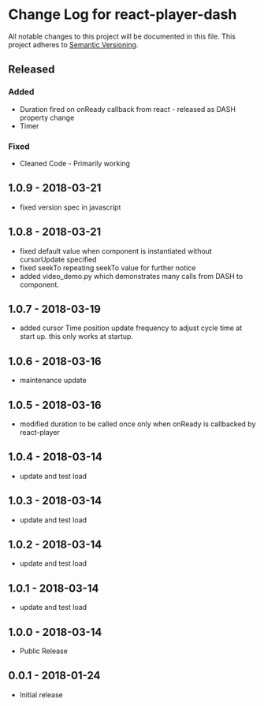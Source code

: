 # Change Log for react-player-dash
All notable changes to this project will be documented in this file.
This project adheres to [Semantic Versioning](http://semver.org/).

## Released

### Added
- Duration fired on onReady callback from react - released as DASH property change
- Timer

### Fixed
- Cleaned Code - Primarily working

## 1.0.9 - 2018-03-21
- fixed version spec in javascript

## 1.0.8 - 2018-03-21
- fixed default value when component is instantiated without cursorUpdate specified
- fixed seekTo repeating seekTo value for further notice
- added video_demo.py which demonstrates many calls from DASH to component.

## 1.0.7 - 2018-03-19
- added cursor Time position update frequency to adjust cycle time at start up.  this 
	only works at startup.

## 1.0.6 - 2018-03-16
- maintenance update

## 1.0.5 - 2018-03-16
- modified duration to be called once only when onReady is callbacked by react-player

## 1.0.4 - 2018-03-14
- update and test load

## 1.0.3 - 2018-03-14
- update and test load

## 1.0.2 - 2018-03-14
- update and test load

## 1.0.1 - 2018-03-14
- update and test load

## 1.0.0 - 2018-03-14
- Public Release

## 0.0.1 - 2018-01-24
- Initial release

[Unreleased]: https://github.com/freshwuzhere/react-player-dash/v0.0.1...HEAD
